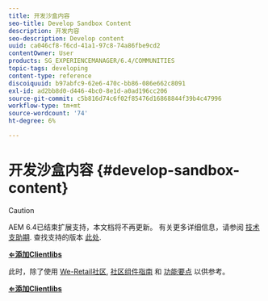 ```yaml
---
title: 开发沙盒内容
seo-title: Develop Sandbox Content
description: 开发内容
seo-description: Develop content
uuid: ca046cf8-f6cd-41a1-97c8-74a86fbe9cd2
contentOwner: User
products: SG_EXPERIENCEMANAGER/6.4/COMMUNITIES
topic-tags: developing
content-type: reference
discoiquuid: b97abfc9-62e6-470c-bb86-086e662c8091
exl-id: ad2bb8d0-d446-4bc0-8e1d-a0ad196cc206
source-git-commit: c5b816d74c6f02f85476d16868844f39b4c47996
workflow-type: tm+mt
source-wordcount: '74'
ht-degree: 6%

---
```


# 开发沙盒内容 {#develop-sandbox-content}

>[!CAUTION]
>
>AEM 6.4已结束扩展支持，本文档将不再更新。 有关更多详细信息，请参阅 [技术支助期](https://helpx.adobe.com/cn/support/programs/eol-matrix.html). 查找支持的版本 [此处](https://experienceleague.adobe.com/docs/).

**[⇐添加Clientlibs](add-clientlibs.md)**

此时，除了使用 [We-Retail社区](../../help/sites-developing/we-retail.md), [社区组件指南](components-guide.md) 和 [功能要点](essentials.md) 以供参考。

**[⇐添加Clientlibs](add-clientlibs.md)**
